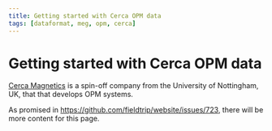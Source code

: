 ```yaml
---
title: Getting started with Cerca OPM data
tags: [dataformat, meg, opm, cerca]
---
```


# Getting started with Cerca OPM data

[Cerca Magnetics](https://www.cercamagnetics.com) is a spin-off company from the University of Nottingham, UK, that that develops OPM systems.

As promised in <https://github.com/fieldtrip/website/issues/723>, there will be more content for this page.
